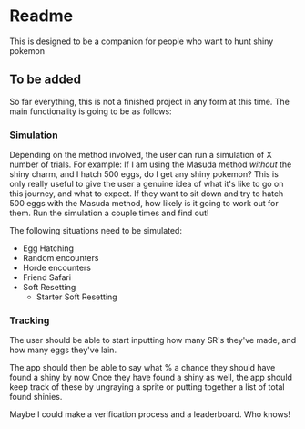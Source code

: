 # Readme #

This is designed to be a companion for people who want to hunt shiny pokemon

## To be added ##

So far everything, this is not a finished project in any form at this time.
The main functionality is going to be as follows:

### Simulation ###
Depending on the method involved, the user can run a simulation of X number of trials.
For example:
If I am using the Masuda method *without* the shiny charm, and I hatch 500 eggs, do I get any shiny pokemon?
This is only really useful to give the user a genuine idea of what it's like to go on this journey, and what to expect.
If they want to sit down and try to hatch 500 eggs with the Masuda method, how likely is it going to work out for them.
Run the simulation a couple times and find out!

The following situations need to be simulated:
* Egg Hatching
* Random encounters
* Horde encounters
* Friend Safari
* Soft Resetting
     * Starter Soft Resetting


### Tracking ###
The user should be able to start inputting how many SR's they've made, and how many eggs they've lain.

The app should then be able to say what % a chance they should have found a shiny by now
Once they have found a shiny as well, the app should keep track of these by ungraying a sprite or putting together
a list of total found shinies.

Maybe I could make a verification process and a leaderboard. Who knows!